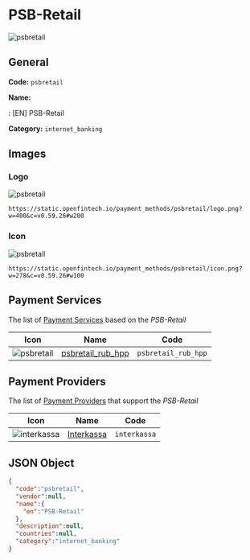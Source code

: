 
# PSB-Retail 
![psbretail](https://static.openfintech.io/payment_methods/psbretail/logo.png?w=400&c=v0.59.26#w200)  

## General 
**Code:** `psbretail` 
 
**Name:** 
 
:	[EN] PSB-Retail 
 
**Category:** `internet_banking` 
 

## Images 

### Logo 
![psbretail](https://static.openfintech.io/payment_methods/psbretail/logo.png?w=400&c=v0.59.26#w200)  

```
https://static.openfintech.io/payment_methods/psbretail/logo.png?w=400&c=v0.59.26#w200
```  

### Icon 
![psbretail](https://static.openfintech.io/payment_methods/psbretail/icon.png?w=278&c=v0.59.26#w100)  

```
https://static.openfintech.io/payment_methods/psbretail/icon.png?w=278&c=v0.59.26#w100
```  

## Payment Services 
 
The list of [Payment Services](#) based on the _PSB-Retail_ 

|Icon|Name|Code| 
|:---:|:---:|:---:| 
|![psbretail](https://static.openfintech.io/payment_methods/psbretail/icon.png?w=278&c=v0.59.26#w100) |[psbretail_rub_hpp](#)|`psbretail_rub_hpp`| 
 

## Payment Providers 
 
The list of [Payment Providers](/providers) that support the _PSB-Retail_ 

|Icon|Name|Code| 
|:---:|:---:|:---:| 
|![interkassa](https://static.openfintech.io/payment_providers/interkassa/icon.svg?w=278&c=v0.59.26#w100) |[Interkassa](/payment-providers/interkassa)|`interkassa`| 
 

## JSON Object 

```json
{
  "code":"psbretail",
  "vendor":null,
  "name":{
    "en":"PSB-Retail"
  },
  "description":null,
  "countries":null,
  "category":"internet_banking"
}
```  
